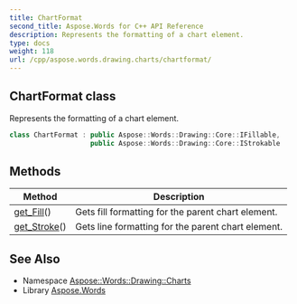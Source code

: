 ```yaml
---
title: ChartFormat
second_title: Aspose.Words for C++ API Reference
description: Represents the formatting of a chart element.
type: docs
weight: 118
url: /cpp/aspose.words.drawing.charts/chartformat/
---
```

## ChartFormat class


Represents the formatting of a chart element.

```cpp
class ChartFormat : public Aspose::Words::Drawing::Core::IFillable,
                    public Aspose::Words::Drawing::Core::IStrokable
```

## Methods

| Method | Description |
| --- | --- |
| [get_Fill](./get_fill/)() | Gets fill formatting for the parent chart element. |
| [get_Stroke](./get_stroke/)() | Gets line formatting for the parent chart element. |
## See Also

* Namespace [Aspose::Words::Drawing::Charts](../)
* Library [Aspose.Words](../../)
